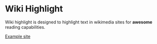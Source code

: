 # Wiki Highlight #

Wiki highlight is designed to highlight text in wikimedia sites for **awesome** reading capabilities.

[Example site](http://www.wikipedia.org/)
